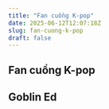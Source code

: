 ```yaml
---
title: "Fan cuồng K-pop"
date: 2025-06-12T12:07:18Z
slug: fan-cuong-k-pop
draft: false
---
```


## Fan cuồng K-pop

## Goblin Ed

​